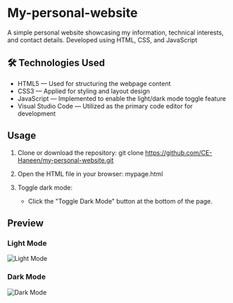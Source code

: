 # My-personal-website 
A simple personal website showcasing my information, technical interests, and contact details. Developed using HTML, CSS, and JavaScript 

## 🛠️ Technologies Used  
- HTML5 — Used for structuring the webpage content  
- CSS3 — Applied for styling and layout design  
- JavaScript — Implemented to enable the light/dark mode toggle feature  
- Visual Studio Code — Utilized as the primary code editor for development

## Usage

1. Clone or download the repository:
     git clone https://github.com/CE-Haneen/my-personal-website.git
   
2. Open the HTML file in your browser:
     mypage.html
   
3. Toggle dark mode:
   - Click the "Toggle Dark Mode" button at the bottom of the page.
  
## Preview

### Light Mode
![Light Mode](https://github.com/user-attachments/assets/90f6268a-eea4-416b-a94d-d5b5b3e15666)

### Dark Mode 
![Dark Mode](https://github.com/user-attachments/assets/3033e085-e026-4a1e-a6c0-71115bfe465f)
